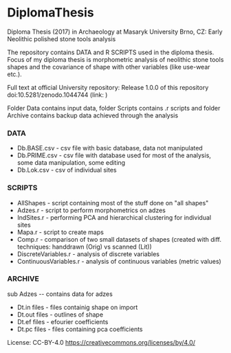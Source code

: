 # DiplomaThesis
Diploma Thesis (2017) in Archaeology at Masaryk University Brno, CZ:
Early Neolithic polished stone tools analysis

The repository contains DATA and R SCRIPTS used in the diploma thesis.
Focus of my diploma thesis is morphometric analysis of neolithic stone tools shapes and 
the covariance of shape with other variables (like use-wear etc.).

Full text at official University repository:
Release 1.0.0 of this repository doi:10.5281/zenodo.1044744 (link: )

Folder Data contains input data, folder Scripts contains .r scripts and folder Archive contains backup data achieved through the analysis

### DATA

+ Db.BASE.csv - csv file with basic database, data not manipulated
+ Db.PRIME.csv - csv file with database used for most of the analysis, some data manipulation, some editing
+ Db.Lok.csv - csv of individual sites

### SCRIPTS

+ AllShapes - script containing most of the stuff done on "all shapes"
+ Adzes.r - script to perform morphometrics on adzes
+ IndSites.r - performing PCA and hierarchical clustering for individual sites
+ Mapa.r - script to create maps
+ Comp.r - comparison of two small datasets of shapes (created with diff. techniques: handdrawn (Orig) vs scanned (Lit))
+ DiscreteVariables.r - analysis of discrete variables
+ ContinuousVariables.r - analysis of continuous variables (metric values)

### ARCHIVE

sub Adzes -- contains data for adzes
 + Dt.in files - files containig shape on import
 + Dt.out files - outlines of shape
 + Dt.ef files - efourier coefficients
 + Dt.pc files - files containing pca coefficients

License: CC-BY-4.0
https://creativecommons.org/licenses/by/4.0/
